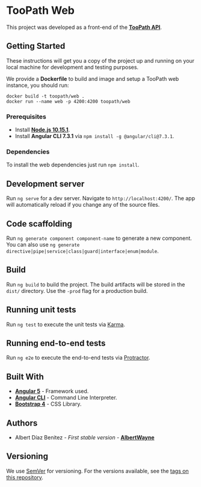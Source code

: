 # TooPath Web

This project was developed as a front-end of the **[TooPath API](https://github.com/AlbertWayne/TooPath)**.

## Getting Started

These instructions will get you a copy of the project up and running on your local machine for development and testing purposes.

We provide a **Dockerfile** to build and image and setup a TooPath web instance, you should run:

```
docker build -t toopath/web .
docker run --name web -p 4200:4200 toopath/web
```

### Prerequisites

* Install **[Node.js 10.15.1](https://nodejs.org/en/download/)**.
* Install **Angular CLI 7.3.1** via ```npm install -g @angular/cli@7.3.1```.

### Dependencies

To install the web dependencies just run ```npm install```.

## Development server

Run `ng serve` for a dev server. Navigate to `http://localhost:4200/`. The app will automatically reload if you change any of the source files.

## Code scaffolding

Run `ng generate component component-name` to generate a new component. You can also use `ng generate directive|pipe|service|class|guard|interface|enum|module`.

## Build

Run `ng build` to build the project. The build artifacts will be stored in the `dist/` directory. Use the `-prod` flag for a production build.

## Running unit tests

Run `ng test` to execute the unit tests via [Karma](https://karma-runner.github.io).

## Running end-to-end tests

Run `ng e2e` to execute the end-to-end tests via [Protractor](http://www.protractortest.org/).

## Built With

* **[Angular 5](https://github.com/angular/angular)** - Framework used.
* **[Angular CLI](https://github.com/angular/angular-cli)** - Command Line Interpreter.
* **[Bootstrap 4](https://github.com/twbs/bootstrap)** - CSS Library.

## Authors

* Albert Díaz Benitez - *First stable version* - **[AlbertWayne](https://github.com/AlbertWayne)**

## Versioning

We use [SemVer](http://semver.org/) for versioning. For the versions available, see the [tags on this repository](https://github.com/AlbertWayne/TooPath-Web/tags). 
